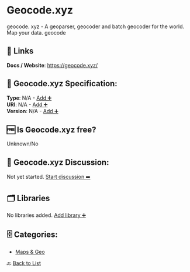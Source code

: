 # Geocode.xyz

geocode. xyz - A geoparser, geocoder and batch geocoder for the world. Map your data. geocode

##  🔗 Links
**Docs / Website**: https://geocode.xyz/

## 🧬 Geocode.xyz Specification:
**Type**: N/A - [Add ➕](https://github.com/apis-list/apis-list/edit/main/apis/geocode-xyz/geocode-xyz.yaml)  
**URI**: N/A - [Add ➕](https://github.com/apis-list/apis-list/edit/main/apis/geocode-xyz/geocode-xyz.yaml)  
**Version**: N/A - [Add ➕](https://github.com/apis-list/apis-list/edit/main/apis/geocode-xyz/geocode-xyz.yaml)

## 🆓 Is Geocode.xyz free?
 Unknown/No 

## 💬 Geocode.xyz Discussion:
Not yet started. [Start discussion ➡️](https://github.com/apis-list/apis-list/discussions/new)

## 🗂️ Libraries

No libraries added. [Add library ➕](https://github.com/apis-list/apis-list/edit/main/apis/geocode-xyz/geocode-xyz.yaml)    


## 🗄️ Categories:
- [Maps & Geo](https://github.com/apis-list/apis-list#maps--geo-)

🔙  [Back to List](https://github.com/apis-list/apis-list)
